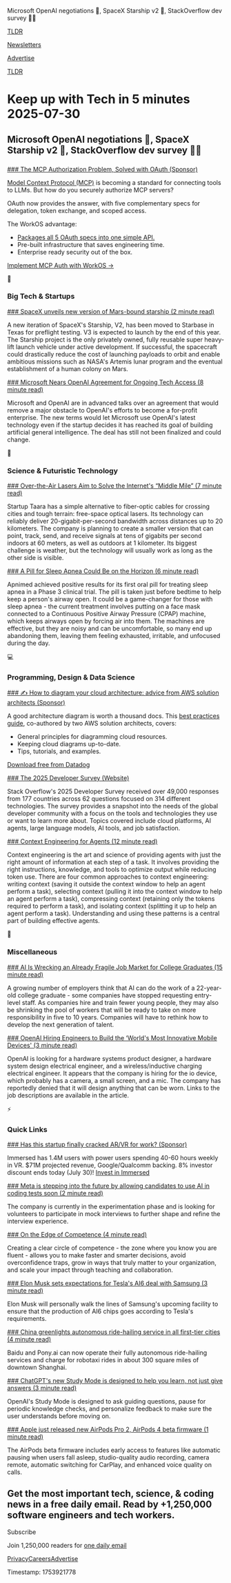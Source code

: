 Microsoft OpenAI negotiations 🤝, SpaceX Starship v2 🚀, StackOverflow dev survey 👨‍💻

[TLDR](/)

[Newsletters](/newsletters)

[Advertise](https://advertise.tldr.tech/)

[TLDR](/)

# Keep up with Tech in 5 minutes 2025-07-30

## Microsoft OpenAI negotiations 🤝, SpaceX Starship v2 🚀, StackOverflow dev survey 👨‍💻

### 

[### The MCP Authorization Problem, Solved with OAuth (Sponsor)](https://workos.com/blog/mcp-authorization-in-5-easy-oauth-specs?utm_source=tldr&amp;utm_medium=newsletter&amp;utm_campaign=q22025)

[Model Context Protocol (MCP)](https://workos.com/guide/model-context-protocol?utm_source=tldr&utm_medium=newsletter&utm_campaign=q22025) is becoming a standard for connecting tools to LLMs. But how do you securely authorize MCP servers?

OAuth now provides the answer, with five complementary specs for delegation, token exchange, and scoped access.

The WorkOS advantage:

* [Packages all 5 OAuth specs into one simple API.](https://workos.com/docs/user-management/mcp?utm_source=tldr&utm_medium=newsletter&utm_campaign=q22025)
* Pre-built infrastructure that saves engineering time.
* Enterprise ready security out of the box.

[Implement MCP Auth with WorkOS →](https://workos.com/blog/mcp-authorization-in-5-easy-oauth-specs?utm_source=tldr&utm_medium=newsletter&utm_campaign=q22025)

📱

### Big Tech & Startups

[### SpaceX unveils new version of Mars-bound starship (2 minute read)](https://www.msn.com/en-us/news/technology/spacex-unveils-new-version-of-mars-bound-starship/ar-AA1JuWrZ?utm_source=tldrnewsletter)

A new iteration of SpaceX's Starship, V2, has been moved to Starbase in Texas for preflight testing. V3 is expected to launch by the end of this year. The Starship project is the only privately owned, fully reusable super heavy-lift launch vehicle under active development. If successful, the spacecraft could drastically reduce the cost of launching payloads to orbit and enable ambitious missions such as NASA's Artemis lunar program and the eventual establishment of a human colony on Mars.

[### Microsoft Nears OpenAI Agreement for Ongoing Tech Access (8 minute read)](https://www.bloomberg.com/news/articles/2025-07-29/microsoft-s-access-to-openai-tech-is-focus-of-contract-talks?accessToken=eyJhbGciOiJIUzI1NiIsInR5cCI6IkpXVCJ9.eyJzb3VyY2UiOiJTdWJzY3JpYmVyR2lmdGVkQXJ0aWNsZSIsImlhdCI6MTc1Mzg1MjM5OSwiZXhwIjoxNzU0NDU3MTk5LCJhcnRpY2xlSWQiOiJTWkxJNVFHUTFaMTIwMCIsImJjb25uZWN0SWQiOiJBOEExRDhFQTI5OTc0OTRGQTQ1QUE2REJBMjAwNTM3MSJ9.5IUP365_jp95mDXuk9PLGov-aMokumt4i-aniDA2ju4&amp;utm_source=tldrnewsletter)

Microsoft and OpenAI are in advanced talks over an agreement that would remove a major obstacle to OpenAI's efforts to become a for-profit enterprise. The new terms would let Microsoft use OpenAI's latest technology even if the startup decides it has reached its goal of building artificial general intelligence. The deal has still not been finalized and could change.

🚀

### Science & Futuristic Technology

[### Over-the-Air Lasers Aim to Solve the Internet's “Middle Mile” (7 minute read)](https://spectrum.ieee.org/free-space-optical-communication-taara?utm_source=tldrnewsletter)

Startup Taara has a simple alternative to fiber-optic cables for crossing cities and tough terrain: free-space optical lasers. Its technology can reliably deliver 20-gigabit-per-second bandwidth across distances up to 20 kilometers. The company is planning to create a smaller version that can point, track, send, and receive signals at tens of gigabits per second indoors at 60 meters, as well as outdoors at 1 kilometer. Its biggest challenge is weather, but the technology will usually work as long as the other side is visible.

[### A Pill for Sleep Apnea Could Be on the Horizon (6 minute read)](https://www.nytimes.com/2025/07/23/well/apnimed-sleep-apnea-clinical-trial-ad109.html?unlocked_article_code=1.aU8.yQmt.kB_7MmN3CVPB&smid=url-share&utm_source=tldrnewsletter)

Apnimed achieved positive results for its first oral pill for treating sleep apnea in a Phase 3 clinical trial. The pill is taken just before bedtime to help keep a person's airway open. It could be a game-changer for those with sleep apnea - the current treatment involves putting on a face mask connected to a Continuous Positive Airway Pressure (CPAP) machine, which keeps airways open by forcing air into them. The machines are effective, but they are noisy and can be uncomfortable, so many end up abandoning them, leaving them feeling exhausted, irritable, and unfocused during the day.

💻

### Programming, Design & Data Science

[### ✍️ How to diagram your cloud architecture: advice from AWS solution architects (Sponsor)](https://www.datadoghq.com/resources/designing-cloud-architecture/?utm_source=tldrnewsletter&amp;utm_medium=newsletter&amp;utm_campaign=dg-coreplatform-ww-cloud-architecture-tldr)

A good architecture diagram is worth a thousand docs. This [best practices guide](https://www.datadoghq.com/resources/designing-cloud-architecture/?utm_source=tldrnewsletter&utm_medium=newsletter&utm_campaign=dg-coreplatform-ww-cloud-architecture-tldr), co-authored by two AWS solution architects, covers:

* General principles for diagramming cloud resources.
* Keeping cloud diagrams up-to-date.
* Tips, tutorials, and examples.

[Download free from Datadog](https://www.datadoghq.com/resources/designing-cloud-architecture/?utm_source=tldrnewsletter&utm_medium=newsletter&utm_campaign=dg-coreplatform-ww-cloud-architecture-tldr)

[### The 2025 Developer Survey (Website)](https://survey.stackoverflow.co/2025/?utm_source=tldrnewsletter)

Stack Overflow's 2025 Developer Survey received over 49,000 responses from 177 countries across 62 questions focused on 314 different technologies. The survey provides a snapshot into the needs of the global developer community with a focus on the tools and technologies they use or want to learn more about. Topics covered include cloud platforms, AI agents, large language models, AI tools, and job satisfaction.

[### Context Engineering for Agents (12 minute read)](https://rlancemartin.github.io/2025/06/23/context_engineering/?utm_source=tldrnewsletter)

Context engineering is the art and science of providing agents with just the right amount of information at each step of a task. It involves providing the right instructions, knowledge, and tools to optimize output while reducing token use. There are four common approaches to context engineering: writing context (saving it outside the context window to help an agent perform a task), selecting context (pulling it into the context window to help an agent perform a task), compressing context (retaining only the tokens required to perform a task), and isolating context (splitting it up to help an agent perform a task). Understanding and using these patterns is a central part of building effective agents.

🎁

### Miscellaneous

[### AI Is Wrecking an Already Fragile Job Market for College Graduates (15 minute read)](https://www.wsj.com/lifestyle/careers/ai-entry-level-jobs-graduates-b224d624?st=XnQFr7&reflink=desktopwebshare_permalink&utm_source=tldrnewsletter)

A growing number of employers think that AI can do the work of a 22-year-old college graduate - some companies have stopped requesting entry-level staff. As companies hire and train fewer young people, they may also be shrinking the pool of workers that will be ready to take on more responsibility in five to 10 years. Companies will have to rethink how to develop the next generation of talent.

[### OpenAI Hiring Engineers to Build the ‘World's Most Innovative Mobile Devices' (3 minute read)](https://analyticsindiamag.com/ai-news-updates/openai-hiring-engineers-to-build-the-worlds-most-innovative-mobile-devices/?utm_source=tldrnewsletter)

OpenAI is looking for a hardware systems product designer, a hardware system design electrical engineer, and a wireless/inductive charging electrical engineer. It appears that the company is hiring for the io device, which probably has a camera, a small screen, and a mic. The company has reportedly denied that it will design anything that can be worn. Links to the job descriptions are available in the article.

⚡

### Quick Links

[### Has this startup finally cracked AR/VR for work? (Sponsor)](https://invest.immersed.com/?utm_source=dmrimmersedlandingpage&amp;utm_medium=partnership000006_&amp;tnames=partnership000006__20491560784)

Immersed has 1.4M users with power users spending 40-60 hours weekly in VR. $71M projected revenue, Google/Qualcomm backing. 8% investor discount ends today (July 30)! [Invest in Immersed](https://invest.immersed.com/?utm_source=dmrimmersedlandingpage&utm_medium=partnership000006_&tnames=partnership000006__20491560784)

[### Meta is stepping into the future by allowing candidates to use AI in coding tests soon (2 minute read)](https://www.neowin.net/news/meta-is-stepping-into-the-future-by-allowing-candidates-to-use-ai-in-coding-tests-soon/?utm_source=tldrnewsletter)

The company is currently in the experimentation phase and is looking for volunteers to participate in mock interviews to further shape and refine the interview experience.

[### On the Edge of Competence (4 minute read)](https://ordep.dev/posts/circle-of-competence?utm_source=tldrnewsletter)

Creating a clear circle of competence - the zone where you know you are fluent - allows you to make faster and smarter decisions, avoid overconfidence traps, grow in ways that truly matter to your organization, and scale your impact through teaching and collaboration.

[### Elon Musk sets expectations for Tesla's AI6 deal with Samsung (3 minute read)](https://www.teslarati.com/elon-musk-sets-expectations-tesla-ai6-deal-samsung/?utm_source=tldrnewsletter)

Elon Musk will personally walk the lines of Samsung's upcoming facility to ensure that the production of AI6 chips goes according to Tesla's requirements.

[### China greenlights autonomous ride-hailing service in all first-tier cities (4 minute read)](https://technode.com/2025/07/29/china-greenlights-autonomous-ride-hailing-service-in-all-first-tier-cities-waic-2025/?utm_source=tldrnewsletter)

Baidu and Pony.ai can now operate their fully autonomous ride-hailing services and charge for robotaxi rides in about 300 square miles of downtown Shanghai.

[### ChatGPT's new Study Mode is designed to help you learn, not just give answers (3 minute read)](https://arstechnica.com/ai/2025/07/chatgpts-new-study-mode-is-designed-to-help-you-learn-not-just-give-answers/?utm_source=tldrnewsletter)

OpenAI's Study Mode is designed to ask guiding questions, pause for periodic knowledge checks, and personalize feedback to make sure the user understands before moving on.

[### Apple just released new AirPods Pro 2, AirPods 4 beta firmware (1 minute read)](https://9to5mac.com/2025/07/29/apple-just-released-new-airpods-pro-2-airpods-4-beta-firmware/?utm_source=tldrnewsletter)

The AirPods beta firmware includes early access to features like automatic pausing when users fall asleep, studio-quality audio recording, camera remote, automatic switching for CarPlay, and enhanced voice quality on calls.

## Get the most important tech, science, & coding news in a free daily email. Read by +1,250,000 software engineers and tech workers.

Subscribe

Join 1,250,000 readers for [one daily email](/api/latest/tech)

[Privacy](/privacy)[Careers](https://jobs.ashbyhq.com/tldr.tech)[Advertise](/tech/advertise)

Timestamp: 1753921778